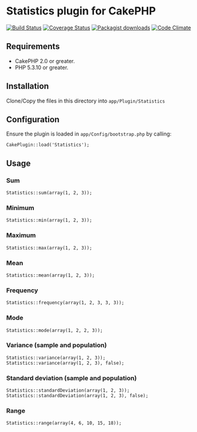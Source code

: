# Statistics plugin for CakePHP

[![Build Status](https://travis-ci.org/tersmitten/cakephp-statistics.png?branch=master)](https://travis-ci.org/tersmitten/cakephp-statistics) [![Coverage Status](https://coveralls.io/repos/tersmitten/cakephp-statistics/badge.png)](https://coveralls.io/r/tersmitten/cakephp-statistics)  [![Packagist downloads](http://img.shields.io/packagist/dt/tersmitten/cakephp-statistics.svg)](https://packagist.org/packages/tersmitten/cakephp-statistics) [![Code Climate](https://codeclimate.com/github/tersmitten/cakephp-statistics/badges/gpa.svg)](https://codeclimate.com/github/tersmitten/cakephp-statistics)

## Requirements

* CakePHP 2.0 or greater.
* PHP 5.3.10 or greater.

## Installation

Clone/Copy the files in this directory into `app/Plugin/Statistics`

## Configuration

Ensure the plugin is loaded in `app/Config/bootstrap.php` by calling:

```
CakePlugin::load('Statistics');
```

## Usage

### Sum
```
Statistics::sum(array(1, 2, 3));
```

### Minimum
```
Statistics::min(array(1, 2, 3));
```

### Maximum
```
Statistics::max(array(1, 2, 3));
```

### Mean
```
Statistics::mean(array(1, 2, 3));
```

### Frequency
```
Statistics::frequency(array(1, 2, 3, 3, 3));
```

### Mode
```
Statistics::mode(array(1, 2, 2, 3));
```

### Variance (sample and population)
```
Statistics::variance(array(1, 2, 3));
Statistics::variance(array(1, 2, 3), false);
```

### Standard deviation (sample and population)
```
Statistics::standardDeviation(array(1, 2, 3));
Statistics::standardDeviation(array(1, 2, 3), false);
```

### Range
```
Statistics::range(array(4, 6, 10, 15, 18));
```
